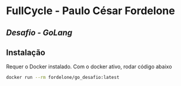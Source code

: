 # FullCycle - Paulo César Fordelone
## _Desafio - GoLang_

## Instalação
Requer o Docker instalado.
Com o docker ativo, rodar código abaixo

```sh
docker run --rm fordelone/go_desafio:latest
```

